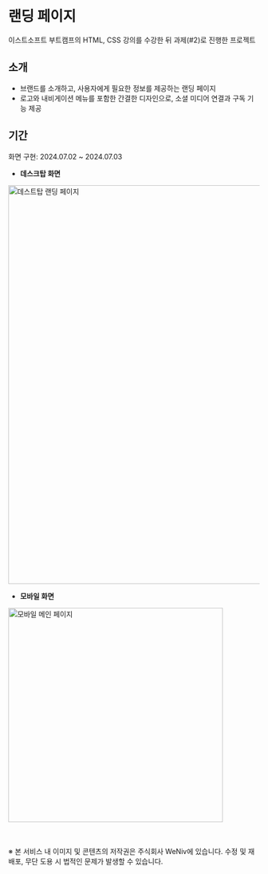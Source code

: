 # 랜딩 페이지
이스트소프트 부트캠프의 HTML, CSS 강의를 수강한 뒤 과제(#2)로 진행한 프로젝트

## 소개
- 브랜드를 소개하고, 사용자에게 필요한 정보를 제공하는 랜딩 페이지
- 로고와 내비게이션 메뉴를 포함한 간결한 디자인으로, 소셜 미디어 연결과 구독 기능 제공

## 기간
화면 구현: 2024.07.02 ~ 2024.07.03

- <b>데스크탑 화면</b>
<img src="https://github.com/page1597/landing-page/assets/62283847/ab7a90fc-3bec-4171-8136-4389fcaedd46" width="800" alt="데스트탑 랜딩 페이지" />

- <b>모바일 화면</b>
<img src="https://github.com/page1597/landing-page/assets/62283847/2d81f2fd-b86c-401c-8dfe-d116be8a541e" width="430" alt="모바일 메인 페이지" />

<br /><br />
※ 본 서비스 내 이미지 및 콘텐츠의 저작권은 주식회사 WeNiv에 있습니다.
수정 및 재배포, 무단 도용 시 법적인 문제가 발생할 수 있습니다.
